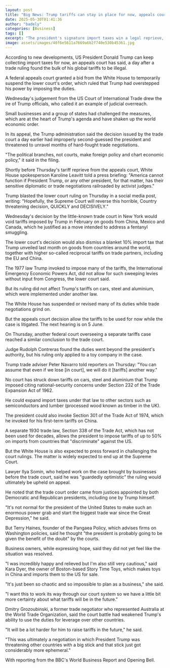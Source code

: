 ```yaml
---
layout: post
title: "Big News: Trump tariffs can stay in place for now, appeals court rules"
date: 2025-05-30T01:41:36
author: "badely"
categories: [Business]
tags: []
excerpt: "The president's signature import taxes win a legal reprieve, as the White House rails against 'activist judges'."
image: assets/images/40f6e5611a7669a6b2f740e530b45361.jpg
---
```


According to new developments, US President Donald Trump can keep collecting import taxes for now, an appeals court has said, a day after a trade ruling found the bulk of his global tariffs to be illegal.

A federal appeals court granted a bid from the White House to temporarily suspend the lower court's order, which ruled that Trump had overstepped his power by imposing the duties. 

Wednesday's judgement from the US Court of International Trade drew the ire of Trump officials, who called it an example of judicial overreach.

Small businesses and a group of states had challenged the measures, which are at the heart of Trump's agenda and have shaken up the world economic order.

In its appeal, the Trump administration said the decision issued by the trade court a day earlier had improperly second-guessed the president and threatened to unravel months of hard-fought trade negotiations.

"The political branches, not courts, make foreign policy and chart economic policy," it said in the filing. 

Shortly before Thursday's tariff reprieve from the appeals court, White House spokesperson Karoline Leavitt told a press briefing: "America cannot function if President Trump, or any other president, for that matter, has their sensitive diplomatic or trade negotiations railroaded by activist judges."

Trump blasted the lower court ruling on Thursday in a social media post, writing: "Hopefully, the Supreme Court will reverse this horrible, Country threatening decision, QUICKLY and DECISIVELY." 

Wednesday's decision by the little-known trade court in New York would void tariffs imposed by Trump in February on goods from China, Mexico and Canada, which he justified as a move intended to address a fentanyl smuggling. 

The lower court's decision would also dismiss a blanket 10% import tax that Trump unveiled last month on goods from countries around the world, together with higher so-called reciprocal tariffs on trade partners, including the EU and China.

The 1977 law Trump invoked to impose many of the tariffs, the International Emergency Economic Powers Act, did not allow for such sweeping levies without input from Congress, the lower court said.

But its ruling did not affect Trump's tariffs on cars, steel and aluminium, which were implemented under another law.

The White House has suspended or revised many of its duties while trade negotiations grind on. 

But the appeals court decision allow the tariffs to be used for now while the case is litigated. The next hearing is on 5 June.

On Thursday, another federal court overseeing a separate tariffs case reached a similar conclusion to the trade court.

Judge Rudolph Contreras found the duties went beyond the president's authority, but his ruling only applied to a toy company in the case.

Trump trade adviser Peter Navarro told reporters on Thursday: "You can assume that even if we lose [in court], we will do it [tariffs] another way."

No court has struck down tariffs on cars, steel and aluminium that Trump imposed citing national-security concerns under Section 232 of the Trade Expansion Act of 1962.

He could expand import taxes under that law to other sectors such as semiconductors and lumber (processed wood known as timber in the UK).

The president could also invoke Section 301 of the Trade Act of 1974, which he invoked for his first-term tariffs on China.

A separate 1930 trade law, Section 338 of the Trade Act, which has not been used for decades, allows the president to impose tariffs of up to 50% on imports from countries that "discriminate" against the US.

But the White House is also expected to press forward in challenging the court rulings. The matter is widely expected to end up at the Supreme Court.

Lawyer Ilya Somin, who helped work on the case brought by businesses before the trade court, said he was "guardedly optimistic" the ruling would ultimately be upheld on appeal.

He noted that the trade court order came from justices appointed by both Democratic and Republican presidents, including one by Trump himself. 

"It's not normal for the president of the United States to make such an enormous power grab and start the biggest trade war since the Great Depression," he said.

But Terry Haines, founder of the Pangaea Policy, which advises firms on Washington policies, said he thought "the president is probably going to be given the benefit of the doubt" by the courts.

Business owners, while expressing hope, said they did not yet feel like the situation was resolved. 

"I was incredibly happy and relieved but I'm also still very cautious," said Kara Dyer, the owner of Boston-based Story Time Toys, which makes toys in China and imports them to the US for sale.

"It's just been so chaotic and so impossible to plan as a business," she said. 

"I want this to work its way through our court system so we have a little bit more certainty about what tariffs will be in the future."

Dmitry Grozoubinski, a former trade negotiator who represented Australia at the World Trade Organization, said the court battle had weakened Trump's ability to use the duties for leverage over other countries.

"It will be a lot harder for him to raise tariffs in the future," he said. 

"This was ultimately a negotiation in which President Trump was threatening other countries with a big stick and that stick just got considerably more ephemeral."

With reporting from the BBC's World Business Report and Opening Bell.

